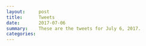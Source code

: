 ```yaml
---
layout:     post
title:      Tweets
date:       2017-07-06
summary:    These are the tweets for July 6, 2017.
categories:
---
```


